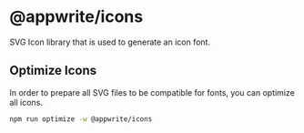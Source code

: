 # @appwrite/icons

SVG Icon library that is used to generate an icon font.

## Optimize Icons

In order to prepare all SVG files to be compatible for fonts, you can optimize all icons.

```sh
npm run optimize -w @appwrite/icons
```
